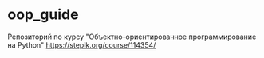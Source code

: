 # oop_guide
Репозиторий по курсу "Объектно-ориентированное программирование на Python" https://stepik.org/course/114354/
